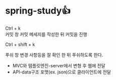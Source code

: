 # spring-study👍

Ctrl + k  
커밋 창
커밋 메세지를 작성한 뒤 커밋을 진행

Ctrl + shift + k  

푸쉬 창
변경 사항등을 잘 확인 한 뒤 푸쉬하도록 한다.


- MVC와 템플릿엔진-server에서 변형 후 웹에 전달
- API-data구조 포맷(ex. json)으로 클라이언트에 전달
